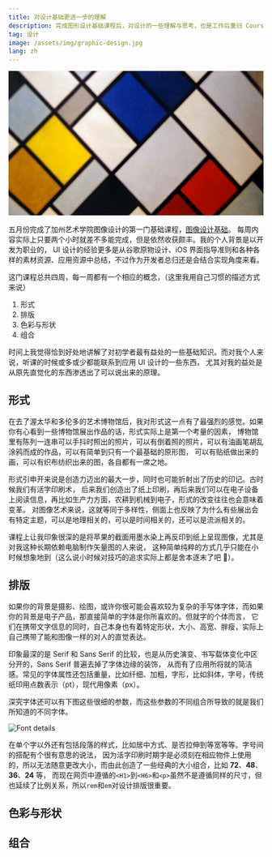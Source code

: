 ```yaml
---
title: 对设计基础更进一步的理解
description: 完成图形设计基础课程后，对设计的一些理解与思考，也是工作后重归 Coursera 的第一门课
tag: 设计
image: /assets/img/graphic-design.jpg
lang: zh
---
```


![Graphic design](/assets/img/graphic-design.jpg)

五月份完成了加州艺术学院图像设计的第一门基础课程，[图像设计基础](https://www.coursera.org/learn/fundamentals-of-graphic-design)。
每周内容实际上只要两个小时就差不多能完成，但是依然收获颇丰。我的个人背景是以开发为职业的，
UI 设计的经验更多是从谷歌原物设计、iOS 界面指导准则和各种各样的素材资源、应用资源中总结，不过作为开发者总归还是会结合实现角度来看。

这门课程总共四周，每一周都有一个相应的概念，（这里我用自己习惯的描述方式来说）

1. 形式
2. 排版
3. 色彩与形状
4. 组合

时间上我觉得恰到好处地讲解了对初学者最有益处的一些基础知识。而对我个人来说，听课的时候或多或少都能联系到应用 UI 设计的一些东西，
尤其对我的益处是从原先直觉化的东西渗透出了可以说出来的原理。

## 形式
在去了渥太华和多伦多的艺术博物馆后，我对形式这一点有了最强烈的感觉。如果你有心看到一些博物馆展出作品的话，形式实际上是第一个考量的因素，
博物馆里有陈列一连串可以手抖时照出的照片，可以有倒着照的照片，可以有油画笔胡乱涂鸦而成的作品，可以有简单到只有一个最基础的原形图，
可以有贴纸做出来的画，可以有织布纺织出来的图，各自都有一席之地。

形式引申开来说是创造力迈出的最大一步，同时也可能折射出了历史的印记。古时候我们有活字印刷术，
后来我们创造出了纸上印刷，再后来我们可以在电子设备上阅读信息，再比如生产力方面，农耕到机械到电子，形式的改变往往也会意味着变革。
对图像艺术来说，这就等同于多样性，侧面上也反映了为什么有些展出会有特定主题，可以是地理相关的，可以是时间相关的，还可以是流派相关的。

课程上让我印象很深的是将苹果的截面用墨水染上再反印到纸上呈现图像，尤其是对我这种长期依赖电脑制作矢量图的人来说，
这种简单纯粹的方式几乎只能在小时候想象地到（这么说小时候对技巧的追求实际上都是舍本逐末了吧 :thinking:）。

## 排版
如果你的背景是摄影、绘图，或许你很可能会喜欢较为复杂的手写体字体，而如果你的背景是电子产品，那直接简单的字体是你所喜欢的。但就字的个体而言，
它们在携带文字信息的同时，自己本身也有着特定形状，大小、高宽、胖瘦，实际上自己携带了能和图像一样的对人的直觉表达。

印象最深的是 Serif 和 Sans Serif 的比较，也是从历史演变、书写载体变化中区分开的，Sans Serif 普遍去掉了字体边缘的装饰，
从而有了应用所将就的简洁感。常见的字体属性还包括重量，比如纤细、加粗，字形，比如斜体，字号，传统纸印用点数表示（pt），现代用像素（px）。

深究字体还可以有下图这些很细的参数，而这些参数的不同组合所导致的就是我们所知道的不同字体。

![Font details](http://web.mit.edu/6.813/www/sp16/classes/17-typography/figures/02.png)

在单个字以外还有包括段落的样式，比如居中方式、是否拉伸到等宽等等。字号间的搭配有个很有意思的说法，
因为活字印刷时期字是必须刻在相应物件上使用的，所以无法随意更改大小，而由此创造了一些经典的大小组合，比如 **72**、**48**、**36**、**24** 等，
而现在网页中遵循的`<H1>`到`<H6>`和`<p>`虽然不是遵循同样的尺寸，但也延续了比例关系，所以`rem`和`em`对设计排版很重要。

## 色彩与形状

## 组合
